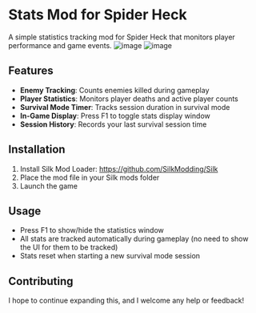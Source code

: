 # Stats Mod for Spider Heck

A simple statistics tracking mod for Spider Heck that monitors player performance and game events.
![image](https://github.com/user-attachments/assets/627e3bb6-56ee-41e0-a0c5-0e169fed588a)
![image](https://github.com/user-attachments/assets/dbd646cf-e1c5-4157-9efe-88bf059487c8)

## Features

- **Enemy Tracking**: Counts enemies killed during gameplay
- **Player Statistics**: Monitors player deaths and active player counts
- **Survival Mode Timer**: Tracks session duration in survival mode
- **In-Game Display**: Press F1 to toggle stats display window
- **Session History**: Records your last survival session time

## Installation

1. Install Silk Mod Loader: https://github.com/SilkModding/Silk
2. Place the mod file in your Silk mods folder
3. Launch the game

## Usage

- Press F1 to show/hide the statistics window
- All stats are tracked automatically during gameplay (no need to show the UI for them to be tracked)
- Stats reset when starting a new survival mode session

## Contributing
I hope to continue expanding this, and I welcome any help or feedback! 






